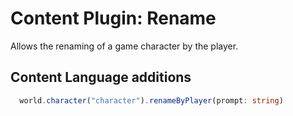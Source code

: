 # Content Plugin: Rename

Allows the renaming of a game character by the player.

## Content Language additions

```ts
  world.character("character").renameByPlayer(prompt: string)
```
